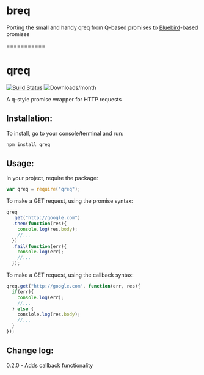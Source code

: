 # breq
Porting the small and handy qreq from Q-based promises to [Bluebird](https://github.com/petkaantonov/bluebird)-based promises

===========

# qreq
[![Build Status](https://secure.travis-ci.org/jpstevens/qreq.png?branch=master)](https://travis-ci.org/jpstevens/qreq) ![Downloads/month](http://img.shields.io/npm/dm/qreq.svg)

A q-style promise wrapper for HTTP requests

## Installation:

To install, go to your console/terminal and run:

```bash
npm install qreq
```

## Usage:

In your project, require the package:

```javascript
var qreq = require("qreq");
```

To make a GET request, using the promise syntax:

```javascript
qreq
  .get("http://google.com")
  .then(function(res){
    console.log(res.body);
    //...
  })
  .fail(function(err){
    console.log(err);
    //...
  });
```

To make a GET request, using the callback syntax:

```javascript
qreq.get("http://google.com", function(err, res){
  if(err){
    console.log(err);
    //...
  } else {
    conslole.log(res.body);
    //...
  }
});
```

## Change log:

0.2.0 - Adds callback functionality
